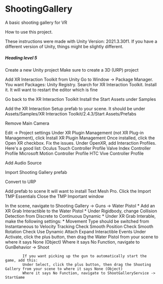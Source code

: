 # ShootingGallery
 A basic shooting gallery for VR

How to use this project.

These instructions were made with Unity Version: 2021.3.30f1.  If you have a different version of Unity, things might be slightly different.

##### Heading level 5
Create a new Unity project
    Make sure to create a 3D (URP) project

Add XR Interaction Toolkit from Unity
    Go to Window -> Package Manager.  You want Packages: Unity Registry.  Search for XR Interaction Toolkit.  Install it.
    It will want to restart the editor which is fine

Go back to the XR Interaction Toolkit
    Install the Start Assets under Samples

Add the XR Interaction Setup prefab to your scene.
    It should be under Assets/Samples/XR Interaction Toolkit/2.4.3/Start Assets/Prefabs

Remove Main Camera

Edit -> Project settings
    Under XR Plugin Management (not XR Plug-in Management), click Install XR Plugin Management
    Once installed, click the Open XR checkbox.  Fix the issues.
    Under OpenXR, add Interaction Profiles.  Here's a good list:
        Oculus Touch Controller Profile
        Valve Index Controller Profile
        Microsoft Motion Controller Profile
        HTC Vive Controller Profile

Add Audio Source

Import Shooting Gallery prefab

Convert to URP

Add prefab to scene
    It will want to install Text Mesh Pro.  Click the Import TMP Essentials
    Close the TMP Important window

In the scene, navigate to Shooting Gallery -> Guns -> Water Pistol
    * Add an XR Grab Interactible to the Water Pistol
    * Under Rigidbody, change Collision Detection from Discrete to Continuous Dynamic
    * Under XR Grab Interable, make the following settings:
        * Movement Type should be switched from Instantaneous to Velocity Tracking
        Check Smooth Position
        Check Smooth Rotation
        Check Use Dynamic Attach
        Expand Interactible Events
            Under Activate, click the plus button, then drag the Water Pistol from your scene to where it says None (Object)
            Where it says No Function, navigate to GunBehavior -> Shoot

            If you want picking up the gun to automatically start the game, add this:
            Under Select, click the plus button, then drag the Shooting Gallery from your scene to where it says None (Object)
            Where it says No Function, navigate to ShootGalleryService -> StartGame

